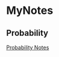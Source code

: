 # MyNotes

## Probability
[Probability Notes](https://github.com/U27/MyNotes/blob/master/ProbabilityNotes.md)
<br>
